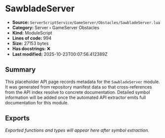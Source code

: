 # SawbladeServer

- **Source:** `ServerScriptService/GameServer/Obstacles/SawbladeServer.lua`
- **Category:** Server › GameServer Obstacles
- **Kind:** ModuleScript
- **Lines of code:** 994
- **Size:** 27153 bytes
- **Has docstrings:** ❌
- **Last modified:** 2025-10-23T00:07:56.412389Z

## Summary

This placeholder API page records metadata for the `SawbladeServer` module. It was generated
from repository manifest data so that cross-references from the API index resolve to
concrete documentation. Detailed symbol information will be added once the automated
API extractor emits full documentation for this module.

## Exports

_Exported functions and types will appear here after symbol extraction._
